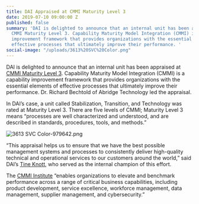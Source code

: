 ```yaml
---
title: DAI Appraised at CMMI Maturity Level 3
date: 2019-07-10 09:00:00 Z
published: false
summary: 'DAI is delighted to announce that an internal unit has been appraised at
  CMMI Maturity Level 3. Capability Maturity Model Integration (CMMI) is a capability
  improvement framework that provides organizations with the essential elements of
  effective processes that ultimately improve their performance. '
social-image: "/uploads/3613%20SVC%20Color.png"
---
```


DAI is delighted to announce that an internal unit has been appraised at [CMMI Maturity Level 3](https://sas.cmmiinstitute.com/pars/pars.aspx). Capability Maturity Model Integration (CMMI) is a capability improvement framework that provides organizations with the essential elements of effective processes that ultimately improve their performance. Dr. Richard Bechtold of Abridge Technology led the appraisal.

In DAI’s case, a unit called Stabilization, Transition, and Technology was rated at Maturity Level 3. There are five levels of CMMI; Maturity Level 3 means “processes are well characterized and understood, and are described in standards, procedures, tools, and methods.”

![3613 SVC Color-979642.png](/uploads/3613%20SVC%20Color-979642.png)

“This appraisal helps us to ensure that we have the best possible management systems and processes to consistently deliver high-quality technical and operational services to our customers around the world,” said DAI’s [Tine Knott](https://www.dai.com/who-we-are/our-team/tine-knott), who served as the internal champion of this effort.  

The [CMMI Institute](https://cmmiinstitute.com/) “enables organizations to elevate and benchmark performance across a range of critical business capabilities, including product development, service excellence, workforce management, data management, supplier management, and cybersecurity.”